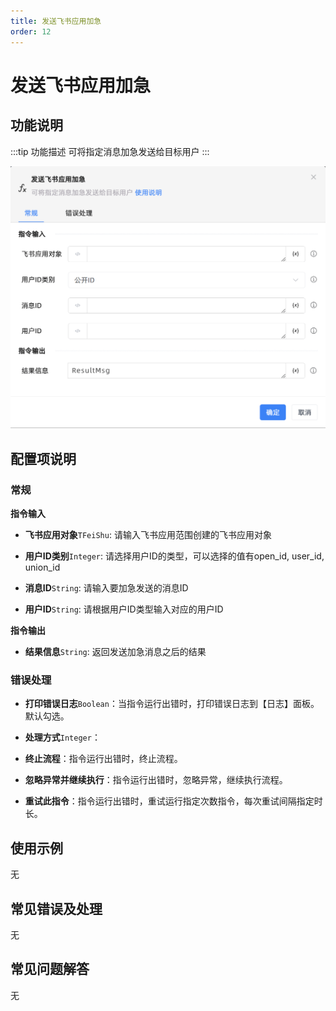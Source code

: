 ```yaml
---
title: 发送飞书应用加急
order: 12
---
```


# 发送飞书应用加急

## 功能说明

:::tip 功能描述
可将指定消息加急发送给目标用户
:::

![发送飞书应用加急](../../../assets/发送飞书应用加急_command.png)

## 配置项说明

### 常规

**指令输入**

- **飞书应用对象**`TFeiShu`: 请输入飞书应用范围创建的飞书应用对象

- **用户ID类别**`Integer`: 请选择用户ID的类型，可以选择的值有open_id, user_id, union_id

- **消息ID**`String`: 请输入要加急发送的消息ID

- **用户ID**`String`: 请根据用户ID类型输入对应的用户ID


**指令输出**

- **结果信息**`String`: 返回发送加急消息之后的结果

### 错误处理

- **打印错误日志**`Boolean`：当指令运行出错时，打印错误日志到【日志】面板。默认勾选。

- **处理方式**`Integer`：

 - **终止流程**：指令运行出错时，终止流程。

 - **忽略异常并继续执行**：指令运行出错时，忽略异常，继续执行流程。

 - **重试此指令**：指令运行出错时，重试运行指定次数指令，每次重试间隔指定时长。

## 使用示例
无

## 常见错误及处理

无

## 常见问题解答

无

